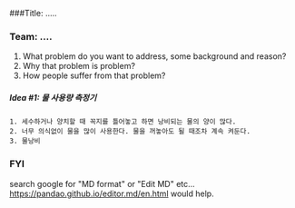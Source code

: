 ###Title: .....

### Team: ....
1. What problem do you want to address, some background and reason?
2. Why that problem is problem?
3. How people suffer from that problem?

##### Idea #1: 물 사용량 측정기
    1. 세수하거나 양치할 때 꼭지를 틀어놓고 하면 낭비되는 물의 양이 많다.
    2. 너무 의식없이 물을 많이 사용한다. 물을 꺼놓아도 될 때조차 계속 켜둔다.
    3. 물낭비


### FYI
search google for "MD format" or "Edit MD" etc...
https://pandao.github.io/editor.md/en.html would help.
